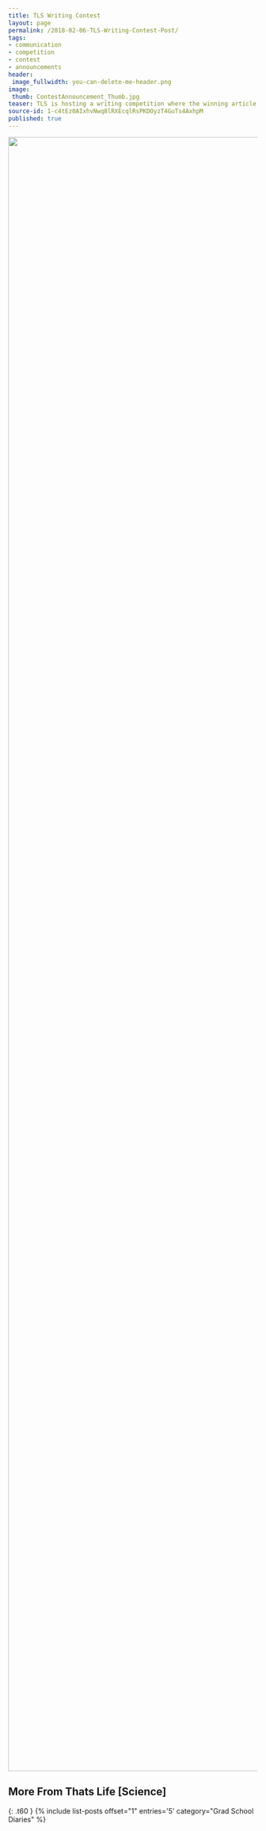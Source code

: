 ```yaml
---
title: TLS Writing Contest
layout: page
permalink: /2018-02-06-TLS-Writing-Contest-Post/
tags:
- communication
- competition
- contest
- announcements
header:
 image_fullwidth: you-can-delete-me-header.png
image:
 thumb: ContestAnnouncement_Thumb.jpg
teaser: TLS is hosting a writing competition where the winning article will be posted on our blog! Details here.
source-id: 1-c4tEz0AIxhvNwq8lRXEcqlRsPKDOyzT4GuTs4AxhpM
published: true
---
```


<center><a data-flickr-embed="true"  href="https://www.flickr.com/photos/139839751@N06/40082285352/in/dateposted-friend/" title="Print"><img src="https://farm5.staticflickr.com/4656/40082285352_025fc273c7_o.jpg" width="2550" height="3300" alt="Print"></a><script async src="//embedr.flickr.com/assets/client-code.js" charset="utf-8"></script></center>

## More From Thats Life [Science]
{: .t60 }
{% include list-posts offset="1" entries='5' category="Grad School Diaries" %}
